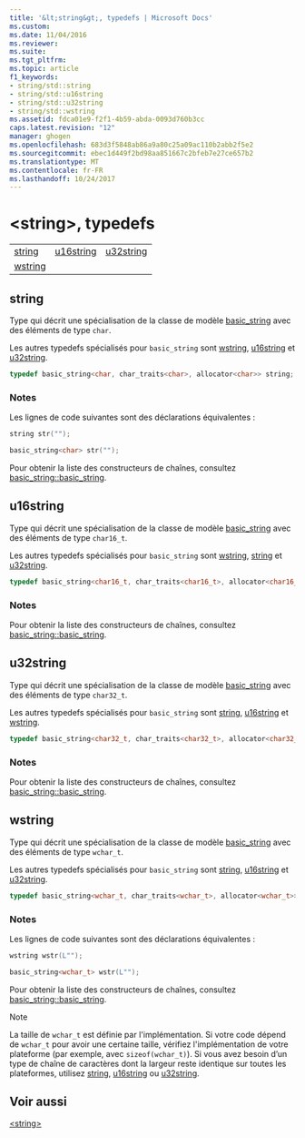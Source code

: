 ```yaml
---
title: '&lt;string&gt;, typedefs | Microsoft Docs'
ms.custom: 
ms.date: 11/04/2016
ms.reviewer: 
ms.suite: 
ms.tgt_pltfrm: 
ms.topic: article
f1_keywords:
- string/std::string
- string/std::u16string
- string/std::u32string
- string/std::wstring
ms.assetid: fdca01e9-f2f1-4b59-abda-0093d760b3cc
caps.latest.revision: "12"
manager: ghogen
ms.openlocfilehash: 683d3f5848ab86a9a80c25a09ac110b2abb2f5e2
ms.sourcegitcommit: ebec1d449f2bd98aa851667c2bfeb7e27ce657b2
ms.translationtype: MT
ms.contentlocale: fr-FR
ms.lasthandoff: 10/24/2017
---
```

# <a name="ltstringgt-typedefs"></a>&lt;string&gt;, typedefs
||||  
|-|-|-|  
|[string](#string)|[u16string](#u16string)|[u32string](#u32string)|  
|[wstring](#wstring)|  
  
##  <a name="string"></a>  string  
 Type qui décrit une spécialisation de la classe de modèle [basic_string](../standard-library/basic-string-class.md) avec des éléments de type `char`.  
  
 Les autres typedefs spécialisés pour `basic_string` sont [wstring](../standard-library/string-typedefs.md#wstring), [u16string](../standard-library/string-typedefs.md#u16string) et [u32string](../standard-library/string-typedefs.md#u32string).  
  
```cpp  
typedef basic_string<char, char_traits<char>, allocator<char>> string;
```  
  
### <a name="remarks"></a>Notes  
 Les lignes de code suivantes sont des déclarations équivalentes :  
  
```cpp  
string str("");

basic_string<char> str("");
```  
  
 Pour obtenir la liste des constructeurs de chaînes, consultez [basic_string::basic_string](../standard-library/basic-string-class.md#basic_string).  
  
##  <a name="u16string"></a>  u16string  
 Type qui décrit une spécialisation de la classe de modèle [basic_string](../standard-library/basic-string-class.md) avec des éléments de type `char16_t`.  
  
 Les autres typedefs spécialisés pour `basic_string` sont [wstring](../standard-library/string-typedefs.md#wstring), [string](../standard-library/string-typedefs.md#string) et [u32string](../standard-library/string-typedefs.md#u32string).  
  
```cpp  
typedef basic_string<char16_t, char_traits<char16_t>, allocator<char16_t>> u16string;
```  
  
### <a name="remarks"></a>Notes  
 Pour obtenir la liste des constructeurs de chaînes, consultez [basic_string::basic_string](../standard-library/basic-string-class.md#basic_string).  
  
##  <a name="u32string"></a>  u32string  
 Type qui décrit une spécialisation de la classe de modèle [basic_string](../standard-library/basic-string-class.md) avec des éléments de type `char32_t`.  
  
 Les autres typedefs spécialisés pour `basic_string` sont [string](../standard-library/string-typedefs.md#string), [u16string](../standard-library/string-typedefs.md#u16string) et [wstring](../standard-library/string-typedefs.md#wstring).  
  
```cpp  
typedef basic_string<char32_t, char_traits<char32_t>, allocator<char32_t>> u32string;
```  
  
### <a name="remarks"></a>Notes  
 Pour obtenir la liste des constructeurs de chaînes, consultez [basic_string::basic_string](../standard-library/basic-string-class.md#basic_string).  
  
##  <a name="wstring"></a>  wstring  
 Type qui décrit une spécialisation de la classe de modèle [basic_string](../standard-library/basic-string-class.md) avec des éléments de type `wchar_t`.  
  
 Les autres typedefs spécialisés pour `basic_string` sont [string](../standard-library/string-typedefs.md#string), [u16string](../standard-library/string-typedefs.md#u16string) et [u32string](../standard-library/string-typedefs.md#u32string).  
  
```cpp  
typedef basic_string<wchar_t, char_traits<wchar_t>, allocator<wchar_t>> wstring;
```  
  
### <a name="remarks"></a>Notes  
 Les lignes de code suivantes sont des déclarations équivalentes :  
  
```cpp  
wstring wstr(L"");

basic_string<wchar_t> wstr(L"");
```  
  
 Pour obtenir la liste des constructeurs de chaînes, consultez [basic_string::basic_string](../standard-library/basic-string-class.md#basic_string).  
  
> [!NOTE]
>  La taille de `wchar_t` est définie par l'implémentation. Si votre code dépend de `wchar_t` pour avoir une certaine taille, vérifiez l'implémentation de votre plateforme (par exemple, avec `sizeof(wchar_t)`). Si vous avez besoin d’un type de chaîne de caractères dont la largeur reste identique sur toutes les plateformes, utilisez [string](../standard-library/string-typedefs.md#string), [u16string](../standard-library/string-typedefs.md#u16string) ou [u32string](../standard-library/string-typedefs.md#u32string).  
  
## <a name="see-also"></a>Voir aussi  
 [\<string>](../standard-library/string.md)




